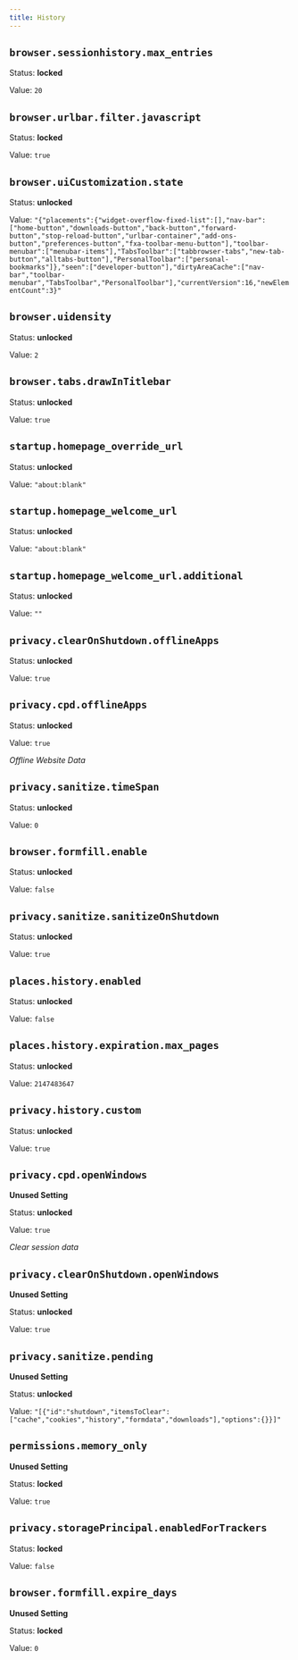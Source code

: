 ```yaml
---
title: History
---
```



## `browser.sessionhistory.max_entries`

Status: **locked**

Value: `20`


## `browser.urlbar.filter.javascript`

Status: **locked**

Value: `true`


## `browser.uiCustomization.state`

Status: **unlocked**

Value: `"{"placements":{"widget-overflow-fixed-list":[],"nav-bar":["home-button","downloads-button","back-button","forward-button","stop-reload-button","urlbar-container","add-ons-button","preferences-button","fxa-toolbar-menu-button"],"toolbar-menubar":["menubar-items"],"TabsToolbar":["tabbrowser-tabs","new-tab-button","alltabs-button"],"PersonalToolbar":["personal-bookmarks"]},"seen":["developer-button"],"dirtyAreaCache":["nav-bar","toolbar-menubar","TabsToolbar","PersonalToolbar"],"currentVersion":16,"newElementCount":3}"`


## `browser.uidensity`

Status: **unlocked**

Value: `2`


## `browser.tabs.drawInTitlebar`

Status: **unlocked**

Value: `true`


## `startup.homepage_override_url`

Status: **unlocked**

Value: `"about:blank"`


## `startup.homepage_welcome_url`

Status: **unlocked**

Value: `"about:blank"`


## `startup.homepage_welcome_url.additional`

Status: **unlocked**

Value: `""`


## `privacy.clearOnShutdown.offlineApps`

Status: **unlocked**

Value: `true`


## `privacy.cpd.offlineApps`

Status: **unlocked**

Value: `true`

*Offline Website Data*


## `privacy.sanitize.timeSpan`

Status: **unlocked**

Value: `0`


## `browser.formfill.enable`

Status: **unlocked**

Value: `false`


## `privacy.sanitize.sanitizeOnShutdown`

Status: **unlocked**

Value: `true`


## `places.history.enabled`

Status: **unlocked**

Value: `false`


## `places.history.expiration.max_pages`

Status: **unlocked**

Value: `2147483647`


## `privacy.history.custom`

Status: **unlocked**

Value: `true`


## `privacy.cpd.openWindows`

**Unused Setting**

Status: **unlocked**

Value: `true`

*Clear session data*


## `privacy.clearOnShutdown.openWindows`

**Unused Setting**

Status: **unlocked**

Value: `true`


## `privacy.sanitize.pending`

**Unused Setting**

Status: **unlocked**

Value: `"[{"id":"shutdown","itemsToClear":["cache","cookies","history","formdata","downloads"],"options":{}}]"`


## `permissions.memory_only`

**Unused Setting**

Status: **locked**

Value: `true`


## `privacy.storagePrincipal.enabledForTrackers`

Status: **locked**

Value: `false`


## `browser.formfill.expire_days`

**Unused Setting**

Status: **locked**

Value: `0`


